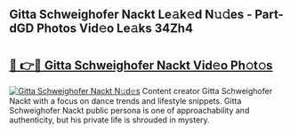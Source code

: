 ## Gitta Schweighofer Nackt Le𝚊k𝚎d N𝚞𝚍es - Part-dGD Photos Vid𝚎o Le𝚊ks 34Zh4

# <h2><a href="http://fb4qi4l.evod.top/?m=Gitta+Schweighofer+Nackt">🔗 👉🔴 Gitta Schweighofer Nackt Vid𝚎o Ph𝚘t𝚘s</a></h2>

[![Gitta Schweighofer Nackt N𝚞d𝚎s](https://i.imgur.com/8V9OHl7.gif)](http://fb4qi4l.evod.top/?m=Gitta+Schweighofer+Nackt)
Content creator Gitta Schweighofer Nackt with a focus on dance trends and lifestyle snippets. Gitta Schweighofer Nackt public persona is one of approachability and authenticity, but his private life is shrouded in mystery. 
